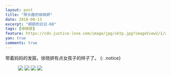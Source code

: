 ```yaml
---
layout: post
title: "带头箍的徐晓妍"
date: 2018-08-13
excerpt: "妍妍的日记-60"
tags: [徐晓妍]
feature: https://cdn.justice-love.com/image/jpg/xktp.jpg?imageView2/1/w/1200/h/500
yan: true
comments: true
---
```

带着妈妈的发箍，徐晓妍有点女孩子的样子了。
{: .notice}
<figure>
    <img src="{{ site.staticUrl }}/yanyan/image/tougu1.jpg" />
    <img src="{{ site.staticUrl }}/yanyan/image/tougu2.jpg" />
    <img src="{{ site.staticUrl }}/yanyan/image/tougu3.jpg" />
    <img src="{{ site.staticUrl }}/yanyan/image/tougu4.jpg" />
</figure>
